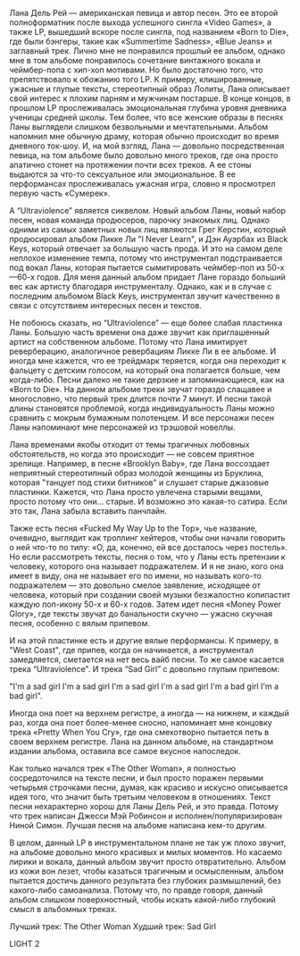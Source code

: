 Лана Дель Рей — американская певица и автор песен. Это ее второй полноформатник после выхода успешного сингла «Video Games», а также LP, вышедший вскоре после сингла, под названием «Born to Die», где были бэнгеры, такие как «Summertime Sadness», «Blue Jeans» и заглавный трек. Лично мне не понравился прошлый ее альбом, однако мне в том альбоме понравилось сочетание винтажного вокала и чеймбер-попа с хип-хоп мотивами. Но было достаточно того, что препятствовало к обожанию того LP. К примеру, клишированные, ужасные и глупые тексты, стереотипный образ Лолиты, Лана описывает свой интерес к плохим парням и мужчинам постарше. В конце концов, в прошлом LP прослеживалась эмоциональная глубина уровня дневника ученицы средней школы. Тем более, что все женские образы в песнях Ланы выглядели слишком безвольными и мечтательными. Альбом напомнил мне обычную драму, которая обычно происходит во время дневного ток-шоу. И, на мой взгляд, Лана — довольно посредственная певица, на том альбоме было довольно много треков, где она просто апатично стонет на протяжении почти всех треков. А ее стоны выдаются за что-то сексуальное или эмоциональное. В ее перформансах прослеживалась ужасная игра, словно я просмотрел первую часть «Сумерек».

А “Ultraviolence” является сиквелом. Новый альбом Ланы, новый набор песен, новая команда продюсеров, парочку знакомых лиц. Однако одними из самых заметных новых лиц являются Грег Керстин, который продюсировал альбом Ликке Ли "I Never Learn", и Дэн Ауэрбах из Black Keys, который отвечает за большую часть прода. И это на самом деле неплохое изменение темпа, потому что инструментал подстраивается под вокал Ланы, которая пытается сымитировать чеймбер-поп из 50-х—60-х годов. Для меня данный альбом придает Лане гораздо больший вес как артисту благодаря инструменталу. Однако, как и в случае с последним альбомом Black Keys, инструментал звучит качественно в связи с отсутствием интересных песен и текстов.

Не побоюсь сказать, но “Ultraviolence” — еще более слабая пластинка Ланы. Большую часть времени она даже звучит как приглашенный артист на собственном альбоме. Потому что Лана имитирует реверберацию, аналогичное ревербациям Ликке Ли в ее альбоме. И иногда мне кажется, что ее трейдмарк теряется, когда она переходит к фальцету с детским голосом, на который она полагается больше, чем когда-либо. Песни далеко не такие дерзкие и запоминающиеся, как на «Born to Die». На данном альбоме треки звучат гораздо слащавее и многословно, что первый трек длится почти 7 минут. И песни такой длины становятся проблемой, когда индивидуальность Ланы можно сравнить с мокрым бумажным полотенцем. И все персонажи песен Ланы напоминают мне персонажей из трэшовой новеллы.

Лана временами якобы отходит от темы трагичных любовных обстоятельств, но когда это происходит — не совсем приятное зрелище. Например, в песне «Brooklyn Baby», где Лана воссоздает неприятный стереотипный образ молодой женщины из Бруклина, которая "танцует под стихи битников" и слушает старые джазовые пластинки. Кажется, что Лана просто увлечена старыми вещами, просто потому что они... старые. И возможно это какая-то сатира. Если это так, Лана забыла вставить панчлайн.

Также есть песня «Fucked My Way Up to the Top», чье название, очевидно, выглядит как троллинг хейтеров, чтобы они начали говорить о ней что-то по типу: «О, да, конечно, ей все досталось через постель». Но если рассмотреть тексты, песня о том, что у Ланы есть претензии к человеку, которого она называет подражателем. И я не знаю, кого она имеет в виду, она не называет его по имени, но называть кого-то подражателем — это довольно смелое заявление, исходящее от человека, который при создании своей музыки безжалостно копипастит каждую поп-икону 50-х и 60-х годов. Затем идет песня «Money Power Glory», где тексты звучат до банальности скучно — ужасно скучная песня, особенно с вялым припевом.

И на этой пластинке есть и другие вялые перформансы. К примеру, в "West Coast", где припев, когда он начинается, а инструментал замедляется, сметается на нет весь вайб песни. То же самое касается трека “Ultraviolence". И трека “Sad Girl” с довольно глупым припевом:

"I'm a sad girl
I'm a sad girl
I'm a sad girl
I'm a sad girl
I'm a bad girl
I'm a bad girl".

Иногда она поет на верхнем регистре, а иногда — на нижнем, и каждый раз, когда она поет более-менее сносно, напоминает мне концовку трека «Pretty When You Cry», где она смехотворно пытается петь в своем верхнем регистре. Лана на данном альбоме, на стандартном издании альбома, оставила все самое вкусное напоследок.

Как только начался трек «The Other Woman», я полностью сосредоточился на тексте песни, и был просто поражен первыми четырьмя строчками песни, думая, как красиво и искусно описывается идея того, что значит быть третьим человеком в отношениях. Текст песни нехарактерно хорош для Ланы Дель Рей, и это правда. Потому что трек написан Джесси Мэй Робинсон и исполнен/популяризирован Ниной Симон. Лучшая песня на альбоме написана кем-то другим.

В целом, данный LP в инструментальном плане не так уж плохо звучит, на альбоме довольно много красивых и милых моментов. Но касаемо лирики и вокала, данный альбом звучит просто отвратительно. Альбом из кожи вон лезет, чтобы казаться трагичным и осмысленным, альбом пытается достичь данного результата без глубоких размышлений, без какого-либо самоанализа. Потому что, по правде говоря, данный альбом слишком поверхностный, чтобы искать какой-либо глубокий смысл в альбомных треках.

Лучший трек: The Other Woman
Худший трек: Sad Girl

LIGHT 2
